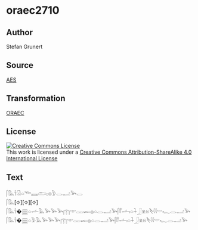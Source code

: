 # oraec2710

## Author

Stefan Grunert

## Source

[AES](https://github.com/simondschweitzer/aes)

## Transformation

[ORAEC](https://oraec.github.io/)

## License

<a rel="license" href="http://creativecommons.org/licenses/by-sa/4.0/"><img alt="Creative Commons License" style="border-width:0" src="https://i.creativecommons.org/l/by-sa/4.0/88x31.png" /></a><br />This work is licensed under a <a rel="license" href="http://creativecommons.org/licenses/by-sa/4.0/">Creative Commons Attribution-ShareAlike 4.0 International License</a>

## Text

𓋴𓅓𓌂𓋯𓏏𓆝𓈘𓂧𓊪𓊖𓅱𓂋𓂝𓅨𓂋<br>
𓋴𓅓[⯑][⯑][⯑]<br>
𓋴𓅓𓌂�𓈗𓏏𓌡𓅓𓅨𓅨𓅨𓉲𓎱𓋉𓆱𓐍𓏏𓂋𓂝𓅨𓋴𓍋𓌡𓏤𓏏𓇑𓃀𓁷𓁶𓌸𓇋𓇋𓎟𓆑𓂋𓂝𓅨<br>
𓋴𓅓𓌂�𓈗𓏏𓅱𓅓𓅨𓅨𓅨𓉲𓎱𓋉𓆱𓐍𓏏𓂋𓂝𓅨𓋴𓍋𓌡𓏤𓏏𓇑𓃀𓁷𓁶𓌸𓇋𓇋𓎟𓆑𓂋𓂝𓅨<br>
